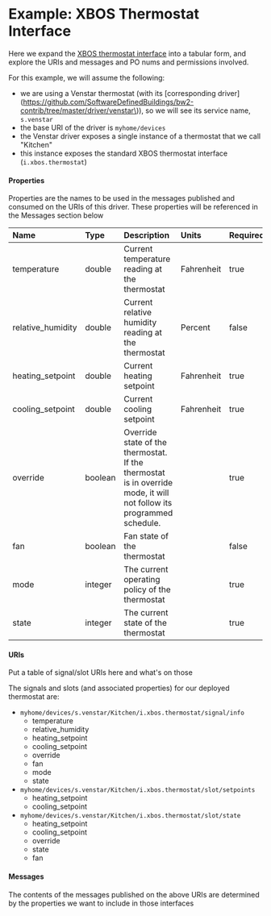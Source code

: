 # Example: XBOS Thermostat Interface

Here we expand the [XBOS thermostat interface](https://github.com/SoftwareDefinedBuildings/XBOS/blob/master/interfaces/xbos_thermostat.yaml) into a tabular form, and explore the URIs and messages and PO nums and permissions involved.

For this example, we will assume the following:

* we are using a Venstar thermostat \(with its [corresponding driver](https://github.com/SoftwareDefinedBuildings/bw2-contrib/tree/master/driver/venstar\)\), so we will see its service name, `s.venstar`
* the base URI of the driver is `myhome/devices`
* the Venstar driver exposes a single instance of a thermostat that we call "Kitchen"
* this instance exposes the standard XBOS thermostat interface \(`i.xbos.thermostat`\)

#### Properties

Properties are the names to be used in the messages published and consumed on the URIs of this driver. These properties will be referenced in the Messages section below

| **Name** | **Type** | **Description** | **Units** | Required |
| :--- | :--- | :--- | :--- | :--- |
| temperature | double | Current temperature reading at the thermostat | Fahrenheit | true |
| relative\_humidity | double | Current relative humidity reading at the thermostat | Percent | false |
| heating\_setpoint | double | Current heating setpoint | Fahrenheit | true |
| cooling\_setpoint | double | Current cooling setpoint | Fahrenheit | true |
| override | boolean | Override state of the thermostat. If the thermostat is in override mode, it will not follow its programmed schedule. |  | true |
| fan | boolean | Fan state of the thermostat |  | false |
| mode | integer | The current operating policy of the thermostat |  | true |
| state | integer | The current state of the thermostat |  | true |

#### URIs

Put a table of signal/slot URIs here and what's on those

The signals and slots \(and associated properties\) for our deployed thermostat are:

* `myhome/devices/s.venstar/Kitchen/i.xbos.thermostat/signal/info`
  * temperature
  * relative\_humidity
  * heating\_setpoint
  * cooling\_setpoint
  * override
  * fan
  * mode
  * state
* `myhome/devices/s.venstar/Kitchen/i.xbos.thermostat/slot/setpoints`
  * heating\_setpoint
  * cooling\_setpoint
* `myhome/devices/s.venstar/Kitchen/i.xbos.thermostat/slot/state`
  * heating\_setpoint
  * cooling\_setpoint
  * override
  * state
  * fan

#### Messages

The contents of the messages published on the above URIs are determined by the properties we want to include in those interfaces

